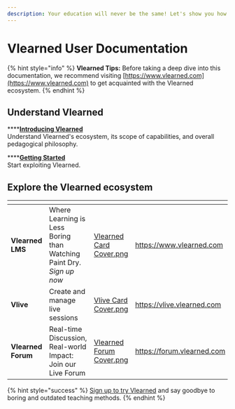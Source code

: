```yaml
---
description: Your education will never be the same! Let's show you how
---
```


# Vlearned User Documentation

{% hint style="info" %}
**Vlearned Tips:** Before taking a deep dive into this documentation, we recommend visiting [https://www.vlearned.com](https://www.vlearned.com) to get acquainted with the Vlearned ecosystem.
{% endhint %}

## Understand Vlearned

****[**Introducing Vlearned**](getting-started/introducing-vlearned.md)\
Understand Vlearned's ecosystem, its scope of capabilities, and overall pedagogical philosophy.&#x20;

****[**Getting Started**](getting-started/)\
Start exploiting Vlearned.

## Explore the Vlearned ecosystem

<table data-view="cards"><thead><tr><th></th><th></th><th data-hidden data-card-cover data-type="files"></th><th data-hidden data-card-target data-type="content-ref"></th></tr></thead><tbody><tr><td><strong>Vlearned LMS</strong></td><td>Where Learning is Less Boring than Watching Paint Dry. <em>Sign up now</em></td><td><a href=".gitbook/assets/Vlearned Card Cover.png">Vlearned Card Cover.png</a></td><td><a href="https://www.vlearned.com">https://www.vlearned.com</a></td></tr><tr><td><strong>Vlive</strong></td><td>Create and manage live sessions</td><td><a href=".gitbook/assets/Vlive Card Cover.png">Vlive Card Cover.png</a></td><td><a href="https://vlive.vlearned.com">https://vlive.vlearned.com</a></td></tr><tr><td><strong>Vlearned Forum</strong></td><td>Real-time Discussion, Real-world Impact: Join our Live Forum</td><td><a href=".gitbook/assets/Vlearned Forum Cover.png">Vlearned Forum Cover.png</a></td><td><a href="https://forum.vlearned.com">https://forum.vlearned.com</a></td></tr></tbody></table>

{% hint style="success" %}
[Sign up to try Vlearned](https://www.vlearned.com) and say goodbye to boring and outdated teaching methods.&#x20;
{% endhint %}
